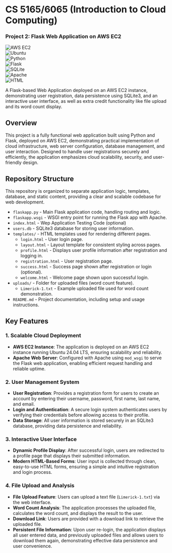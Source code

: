 # CS 5165/6065 (Introduction to Cloud Computing) 
### Project 2: Flask Web Application on AWS EC2  


![AWS EC2](https://img.shields.io/badge/AWS-EC2-yellow)  
![Ubuntu](https://img.shields.io/badge/Ubuntu-24.04-orange)  
![Python](https://img.shields.io/badge/Python-3.x-blue)  
![Flask](https://img.shields.io/badge/Flask-2.x-black)  
![SQLite](https://img.shields.io/badge/SQLite-3-lightgrey)  
![Apache](https://img.shields.io/badge/Apache-2.4-red)  
![HTML](https://img.shields.io/badge/HTML-5-orange)  


A Flask-based Web Application deployed on an AWS EC2 instance, demonstrating user registration, data persistence using SQLite3, and an interactive user interface, as well as extra credit functionality like file upload and its word count display.  


## Overview  
This project is a fully functional web application built using Python and Flask, deployed on AWS EC2, demonstrating practical implementation of cloud infrastructure, web server configuration, database management, and user interaction. Designed to handle user registrations securely and efficiently, the application emphasizes cloud scalability, security, and user-friendly design.   


## Repository Structure  
This repository is organized to separate application logic, templates, database, and static content, providing a clear and scalable codebase for web development.  

* ```flaskapp.py``` - Main Flask application code, handling routing and logic.
* ```flaskapp.wsgi``` - WSGI entry point for running the Flask app with Apache.
* ```index.html``` - Wep Application Testing Code (optional)
* ```users.db``` - SQLite3 database for storing user information.
* ```templates/``` - HTML templates used for rendering different pages.
  - ```login.html``` - User login page.
  - ```layout.html``` - Layout template for consistent styling across pages.
  - ```profile.html``` - Displays user profile information after registration and logging in.
  - ```registration.html``` - User registration page.
  - ```success.html``` - Success page shown after registration or login (optional).
  - ```welcome.html``` - Welcome page shown upon successful login.
* ```uploads/``` - Folder for uploaded files (word count feature).
  - ```Limerick-1.txt``` - Example uploaded file used for word count demonstration.
* ```README.md``` - Project documentation, including setup and usage instructions.


## Key Features  

### 1. Scalable Cloud Deployment  
- **AWS EC2 Instance**: The application is deployed on an AWS EC2 instance running Ubuntu 24.04 LTS, ensuring scalability and reliability.  
- **Apache Web Server**: Configured with Apache using `mod_wsgi` to serve the Flask web application, enabling efficient request handling and reliable uptime.  

### 2. User Management System  
- **User Registration**: Provides a registration form for users to create an account by entering their username, password, first name, last name, and email.  
- **Login and Authentication**: A secure login system authenticates users by verifying their credentials before allowing access to their profile.  
- **Data Storage**: All user information is stored securely in an SQLite3 database, providing data persistence and reliability.  

### 3. Interactive User Interface  
- **Dynamic Profile Display**: After successful login, users are redirected to a profile page that displays their submitted information.  
- **Modern HTML-Based Forms**: User input is collected through clean, easy-to-use HTML forms, ensuring a simple and intuitive registration and login process.  

### 4. File Upload and Analysis  
- **File Upload Feature**: Users can upload a text file (`Limerick-1.txt`) via the web interface.  
- **Word Count Analysis**: The application processes the uploaded file, calculates the word count, and displays the result to the user.  
- **Download Link**: Users are provided with a download link to retrieve the uploaded file.  
- **Persistent File Information**: Upon user re-login, the application displays all user entered data, and previously uploaded files and allows users to download them again, demonstrating effective data persistence and user convenience.  
